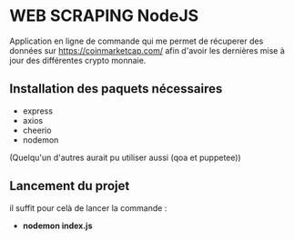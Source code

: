 # WEB SCRAPING NodeJS
 Application en ligne de commande qui me permet de récuperer des données sur https://coinmarketcap.com/ afin d'avoir les dernières mise à jour des différentes crypto monnaie.

 ## Installation des paquets nécessaires 
 - express 
 - axios 
 - cheerio
 - nodemon

 (Quelqu'un d'autres aurait pu utiliser aussi (qoa et puppetee))

 ## Lancement du projet 
 il suffit pour celà de lancer la commande : 
 - <b>nodemon index.js</b>
